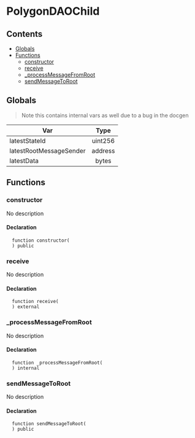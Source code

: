 # PolygonDAOChild





## Contents
<!-- START doctoc generated TOC please keep comment here to allow auto update -->
<!-- DON'T EDIT THIS SECTION, INSTEAD RE-RUN doctoc TO UPDATE -->

- [Globals](#globals)
- [Functions](#functions)
  - [constructor](#constructor)
  - [receive](#receive)
  - [_processMessageFromRoot](#_processmessagefromroot)
  - [sendMessageToRoot](#sendmessagetoroot)

<!-- END doctoc generated TOC please keep comment here to allow auto update -->

## Globals

> Note this contains internal vars as well due to a bug in the docgen

| Var | Type |
| --- | :---: |
| latestStateId | uint256 |
| latestRootMessageSender | address |
| latestData | bytes |



## Functions

### constructor
No description


#### Declaration
```solidity
  function constructor(
  ) public
```



### receive
No description


#### Declaration
```solidity
  function receive(
  ) external
```



### _processMessageFromRoot
No description


#### Declaration
```solidity
  function _processMessageFromRoot(
  ) internal
```



### sendMessageToRoot
No description


#### Declaration
```solidity
  function sendMessageToRoot(
  ) public
```






